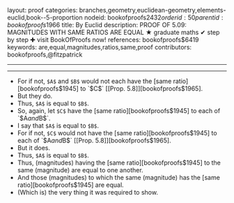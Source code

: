 layout: proof
categories: branches,geometry,euclidean-geometry,elements-euclid,book--5-proportion
nodeid: bookofproofs$2432
orderid: 50
parentid: bookofproofs$1966
title: By Euclid
description: PROOF OF 5.09: MAGNITUDES WITH SAME RATIOS ARE EQUAL &#9733; graduate maths &#10004; step by step &#10010; visit BookOfProofs now!
references: bookofproofs$6419
keywords: are,equal,magnitudes,ratios,same,proof
contributors: bookofproofs,@fitzpatrick

---


---



* For if not, `$A$` and `$B$` would not each have the [same ratio][bookofproofs$1945] to `$C$` [[Prop. 5.8]][bookofproofs$1965].
* But they do.
* Thus, `$A$` is equal to `$B$`.
* So, again, let `$C$` have the [same ratio][bookofproofs$1945] to each of `$A$` and `$B$`.
* I say that `$A$` is equal to `$B$`.
* For if not, `$C$` would not have the [same ratio][bookofproofs$1945] to each of `$A$` and `$B$` [[Prop. 5.8]][bookofproofs$1965].
* But it does.
* Thus, `$A$` is equal to `$B$`.
* Thus, (magnitudes) having the [same ratio][bookofproofs$1945] to the same (magnitude) are equal to one another.
* And those (magnitudes) to which the same (magnitude) has the [same ratio][bookofproofs$1945] are equal.
* (Which is) the very thing it was required to show.
